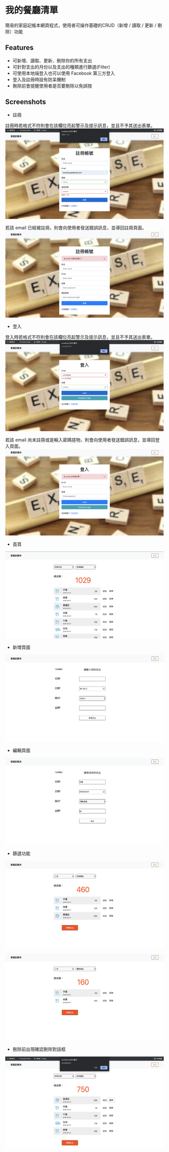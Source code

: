 # 我的餐廳清單
簡易的家庭記帳本網頁程式，使用者可操作基礎的CRUD（新增 / 讀取 / 更新 / 刪除）功能

## Features 
- 可新增、讀取、更新、刪除你的所有支出
- 可針對支出的月份以及支出的種類進行篩選(Filter)
- 可使用本地端登入也可以使用 Facebook 第三方登入
- 登入及註冊時設有防呆機制
- 刪除前會提醒使用者是否要刪除以免誤按

## Screenshots
- 註冊

註冊時若格式不符則會在該欄位亮起警示及提示訊息，並且不予其送出表單。
![](./public/images/register1.png)

若該 email 已經被註冊，則會向使用者發送錯誤訊息，並導回註冊頁面。
![](./public/images/register2.png)

- 登入

登入時若格式不符則會在該欄位亮起警示及提示訊息，並且不予其送出表單。
![](./public/images/login1.png)

若該 email 尚未註冊或是輸入密碼搓物，則會向使用者發送錯誤訊息，並導回登入頁面。
![](./public/images/login2.png)

- 首頁

![](./public/images/index.png)

- 新增頁面

![](./public/images/new.png)

- 編輯頁面

![](./public/images/edit.png)

- 篩選功能

![](./public/images/filter1.png)

![](./public/images/filter2.png)

- 刪除前出現確認刪除對話框

![](./public/images/confirm.png)